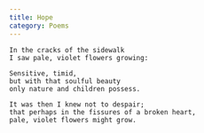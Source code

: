 ```yaml
---
title: Hope
category: Poems
---
```


    In the cracks of the sidewalk
    I saw pale, violet flowers growing:

    Sensitive, timid,
    but with that soulful beauty
    only nature and children possess.

    It was then I knew not to despair;
    that perhaps in the fissures of a broken heart,
    pale, violet flowers might grow.


